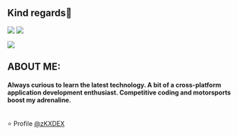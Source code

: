 ## Kind regards🙏

[![](https://img.shields.io/badge/Gmail-deiividdlk@gmail.com-red)](mailto:deiividdlk@gmail.com)
[![](https://img.shields.io/badge/Discord-%zKXDEX-blue)](https://t.me/zKXDEX)

![](https://media.discordapp.net/attachments/826854081989050401/959757869740343356/ReadmeGit.png)

## ABOUT ME: 

#### Always curious to learn the latest technology. A bit of a cross-platform application development enthusiast. Competitive coding and motorsports boost my adrenaline. <br><br>

⭐️ Profile [@zKXDEX](https://github.com/zKXDEX)
